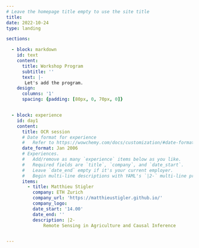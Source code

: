 ```yaml
---
# Leave the homepage title empty to use the site title
title:
date: 2022-10-24
type: landing

sections:

  - block: markdown
    id: text
    content:
      title: Workshop Program
      subtitle: ''
      text: |-
       Let's add the program.
    design:
      columns: '1'
      spacing: {padding: [80px, 0, 70px, 0]}


  - block: experience
    id: day1
    content:
      title: OCR session
      # Date format for experience
      #   Refer to https://wowchemy.com/docs/customization/#date-format
      date_format: Jan 2006
      # Experiences.
      #   Add/remove as many `experience` items below as you like.
      #   Required fields are `title`, `company`, and `date_start`.
      #   Leave `date_end` empty if it's your current employer.
      #   Begin multi-line descriptions with YAML's `|2-` multi-line prefix.
      items:
        - title: Matthieu Stigler
          company: ETH Zurich
          company_url: 'https://matthieustigler.github.io/'
          company_logo: 
          date_start: '14.00'
          date_end: ''
          description: |2-
              Remote Sensing in Agriculture and Causal Inference


---
```

